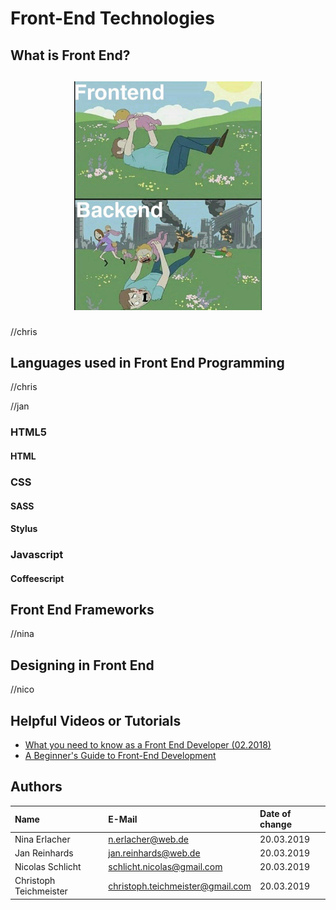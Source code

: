 # Front-End Technologies

## What is Front End?
<h2 align="center">
  <p>
    <img alt="FE vs BE" src="data/FE vs BE.jpeg" width="300" />
  </p>
</h2>
//chris

## Languages used in Front End Programming
//chris

//jan

### HTML5
#### HTML

### CSS
#### SASS
#### Stylus

### Javascript
#### Coffeescript

## Front End Frameworks
//nina

## Designing in Front End
//nico


## Helpful Videos or Tutorials
- [What you need to know as a Front End Developer (02.2018)](https://www.youtube.com/watch?v=Xd7huBu39qk)
- [A Beginner's Guide to Front-End Development](https://www.upwork.com/hiring/development/beginners-guide-to-front-end-development/)

## Authors

| Name | E-Mail | Date of change |
|:-----|:-------|:---------------|
|Nina Erlacher|n.erlacher@web.de|20.03.2019|
|Jan Reinhards|jan.reinhards@web.de|20.03.2019|
|Nicolas Schlicht|schlicht.nicolas@gmail.com|20.03.2019|
|Christoph Teichmeister|christoph.teichmeister@gmail.com|20.03.2019|
